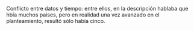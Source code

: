 Conflicto entre datos y tiempo: entre ellos, en la descripción hablaba que hbía muchos paises, pero en realidad una vez avanzado en el planteamiento, resultó sólo había cinco. 

